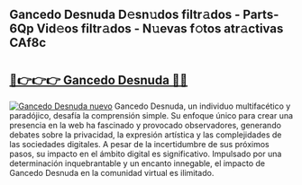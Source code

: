## Gancedo Desnuda D𝚎sn𝚞dos filtr𝚊dos - Parts-6Qp Vid𝚎os filtr𝚊dos - N𝚞evas f𝚘tos atr𝚊ctivas CAf8c

# <h2><a href="http://mb19o05.tromn.icu/?c=Gancedo+Desnuda">🔗👉👉👉 Gancedo Desnuda 🔗🔗</a></h2>

[![Gancedo Desnuda nuevo](https://i.imgur.com/pEAQMta.gif)](http://mb19o05.tromn.icu/?c=Gancedo+Desnuda)
Gancedo Desnuda, un individuo multifacético y paradójico, desafía la comprensión simple. Su enfoque único para crear una presencia en la web ha fascinado y provocado observadores, generando debates sobre la privacidad, la expresión artística y las complejidades de las sociedades digitales. A pesar de la incertidumbre de sus próximos pasos, su impacto en el ámbito digital es significativo. Impulsado por una determinación inquebrantable y un encanto innegable, el impacto de Gancedo Desnuda en la comunidad virtual es ilimitado.

